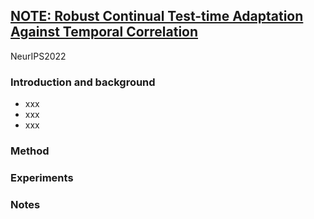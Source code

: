 ## [NOTE: Robust Continual Test-time Adaptation Against Temporal Correlation](https://arxiv.org/abs/2208.05117)

NeurIPS2022

### Introduction and background
- xxx
- xxx
- xxx

### Method

### Experiments

### Notes
